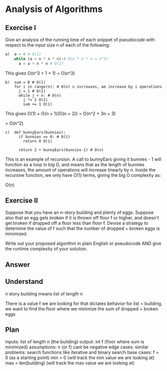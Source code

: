 # Analysis of Algorithms

## Exercise I

Give an analysis of the running time of each snippet of
pseudocode with respect to the input size n of each of the following:

```python
a)  a = 0 # O(1)
    while (a < n * n * n):# O(n * n * n = n^3)
      a = a + n * n # O(1)
```

This gives O(n^3 + 1 + 1) = O(n^3)

```
b)  sum = 0 # O(1)
    for i in range(n): # O(n) n increases, we increase by i operations
      j = 1 # O(1)
      while j < n: # O(n)
        j *= 2 O(1)
        sum += 1 O(1)
```

This gives
O(1) + O(n + 1)(O(n + 2)) = O(n^2 + 3n + 3)

= O(n^2)

```
c)  def bunnyEars(bunnies):
      if bunnies == 0: # O(1)
        return 0 O(1)

      return 2 + bunnyEars(bunnies-1) # O(n)
```

This is an example of recursion. A call to bunnyEars giving it bunnies - 1 will function as a loop in big O, and means that as the length of bunnies increases, the amount of operations will increase linearly by n. Inside the recursive function, we only have O(1) terms, giving the big O complexity as:

O(n)

## Exercise II

Suppose that you have an n-story building and plenty of eggs. Suppose also that an egg gets broken if it is thrown off floor f or higher, and doesn't get broken if dropped off a floor less than floor f. Devise a strategy to determine the value of f such that the number of dropped + broken eggs is minimized.

Write out your proposed algorithm in plain English or pseudocode AND give the runtime complexity of your solution.

## Answer

## Understand

n story building means list of length n

There is a value f we are looking for that dictates behavior
for list = building, we want to find the floor where we minimize the sum of dropped + broken eggs

## Plan

inputs: list of length n (the building)
output: int f (floor where sum is minimized)
assumptions: n (or f) cant be negative
edge cases:
similar problems: search functions like iterative and binary search
base cases:
f = 0 (as a starting point)
min = 0 (will track the min value we are looking at)
max = len(building) (will track the max value we are looking at)

